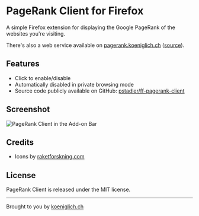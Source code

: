PageRank Client for Firefox
===========================

A simple Firefox extension for displaying the Google PageRank of the websites you're visiting.

There's also a web service available on [pagerank.koeniglich.ch](http://pagerank.koeniglich.ch "Get the Google PageRank") ([source](https://github.com/pstadler/pagerank-service "PageRank Service on GitHub")).

Features
--------
* Click to enable/disable
* Automatically disabled in private browsing mode
* Source code publicly available on GitHub: [pstadler/ff-pagerank-client](https://github.com/pstadler/ff-pagerank-client "PageRank Client for Firefox on GitHub")

Screenshot
-------
![PageRank Client in the Add-on Bar](https://static-cdn.addons.mozilla.net/img/uploads/previews/full/57/57704.png?modified=1305013190 "PageRank Client in the Add-on Bar")

Credits
-------
* Icons by [raketforskning.com](http://livepr.raketforskning.com)

License
-------
PageRank Client is released under the MIT license.

*****
Brought to you by [koeniglich.ch](http://koeniglich.ch "Patrick is koeniglich")
